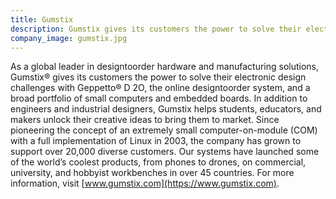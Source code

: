 ```yaml
---
title: Gumstix
description: Gumstix gives its customers the power to solve their electronic design challenges with Geppetto D 2O ,­ the online design­ to­ order system­­ and a broad portfolio of small computers and embedded boards.
company_image: gumstix.jpg
---
```

As a global leader in design­to­order hardware and manufacturing solutions, Gumstix® gives its customers the power to solve their electronic design challenges with Geppetto® D 2O, the online design­to­order system, and a broad portfolio of small computers and embedded boards. In addition to engineers and industrial designers, Gumstix helps students, educators, and makers unlock their creative ideas to bring them to market. Since pioneering the concept of an extremely small computer-on-module (COM) with a full implementation of Linux in 2003, the company has grown to support over 20,000 diverse customers. Our systems have launched some of the world’s coolest products, from phones to drones, on commercial, university, and hobbyist workbenches in over 45 countries. For more information, visit [www.gumstix.com](https://www.gumstix.com).
